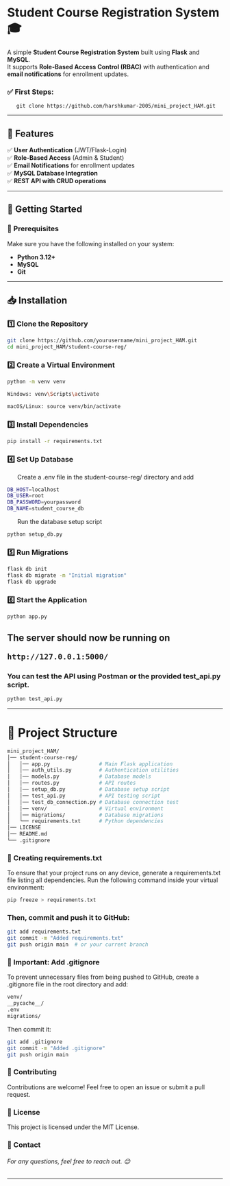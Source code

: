 # Student Course Registration System 🎓

A simple **Student Course Registration System** built using **Flask** and **MySQL**.  
It supports **Role-Based Access Control (RBAC)** with authentication and **email notifications** for enrollment updates.  

### ✅ First Steps: 
```
   git clone https://github.com/harshkumar-2005/mini_project_HAM.git
```

---

## 📌 Features
✅ **User Authentication** (JWT/Flask-Login)  
✅ **Role-Based Access** (Admin & Student)  
✅ **Email Notifications** for enrollment updates  
✅ **MySQL Database Integration**  
✅ **REST API with CRUD operations**  

---

## 🚀 Getting Started

### 📂 Prerequisites
Make sure you have the following installed on your system:  
- **Python 3.12+**
- **MySQL**
- **Git**

---

## 📥 Installation

### 1️⃣ Clone the Repository
```sh
git clone https://github.com/yourusername/mini_project_HAM.git
cd mini_project_HAM/student-course-reg/
```
### 2️⃣ Create a Virtual Environment
```sh
python -m venv venv
```
```sh
Windows: venv\Scripts\activate
```
```sh
macOS/Linux: source venv/bin/activate
```
### 3️⃣ Install Dependencies
```sh
pip install -r requirements.txt
```
### 4️⃣ Set Up Database
<ol>Create a .env file in the student-course-reg/ directory and add </ol>

```sh
DB_HOST=localhost
DB_USER=root
DB_PASSWORD=yourpassword
DB_NAME=student_course_db
```
<ol>Run the database setup script</ol>

```sh
python setup_db.py
```

### 5️⃣ Run Migrations

```sh
flask db init
flask db migrate -m "Initial migration"
flask db upgrade
```
### 6️⃣ Start the Application

```sh
python app.py
```

<h2>The server should now be running on 
  
  ```sh
  http://127.0.0.1:5000/
```

<h3>You can test the API using Postman or the provided test_api.py script.</h3>

```sh
python test_api.py
```
<hr>
<h1>📂 Project Structure</h1>

```sh
mini_project_HAM/
│── student-course-reg/
│   │── app.py                # Main Flask application
│   │── auth_utils.py         # Authentication utilities
│   │── models.py             # Database models
│   │── routes.py             # API routes
│   │── setup_db.py           # Database setup script
│   │── test_api.py           # API testing script
│   │── test_db_connection.py # Database connection test
│   │── venv/                 # Virtual environment
│   │── migrations/           # Database migrations
│   └── requirements.txt      # Python dependencies
│── LICENSE
│── README.md
└── .gitignore
```
### 📝 Creating requirements.txt
<p>To ensure that your project runs on any device, generate a requirements.txt file listing all dependencies.
Run the following command inside your virtual environment:</p>

```sh
pip freeze > requirements.txt
```
<h3>Then, commit and push it to GitHub:</h3>

```sh
git add requirements.txt
git commit -m "Added requirements.txt"
git push origin main  # or your current branch
```

### 🛑 Important: Add .gitignore
<p>To prevent unnecessary files from being pushed to GitHub, create a .gitignore file in the root directory and add:</p>

```sh
venv/
__pycache__/
.env
migrations/
```
<p>Then commit it:</p>

```sh
git add .gitignore
git commit -m "Added .gitignore"
git push origin main
```

### 🤝 Contributing
<p>
  Contributions are welcome!
Feel free to open an issue or submit a pull request.
</p>

### 📜 License
<p>
  This project is licensed under the MIT License.
</p>

### 📧 Contact
<h6>For any questions, feel free to reach out. 😊</h6>

---





